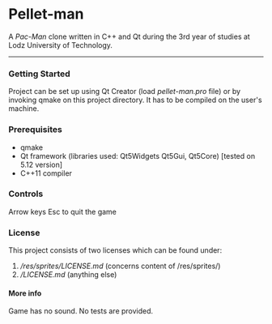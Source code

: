 # Pellet-man

A *Pac-Man* clone written in C++ and Qt during the 3rd year of studies at Lodz University of Technology.
***
### Getting Started

Project can be set up using Qt Creator (load *pellet-man.pro* file) or by invoking qmake on this project directory.
It has to be compiled on the user's machine.

### Prerequisites

- qmake
- Qt framework (libraries used: Qt5Widgets Qt5Gui, Qt5Core) [tested on 5.12 version]
- C++11 compiler

### Controls
Arrow keys
Esc to quit the game

### License

This project consists of two licenses which can be found under:
1. */res/sprites/LICENSE.md* (concerns content of /res/sprites/)
2. */LICENSE.md* (anything else)

#### More info

Game has no sound. No tests are provided.

